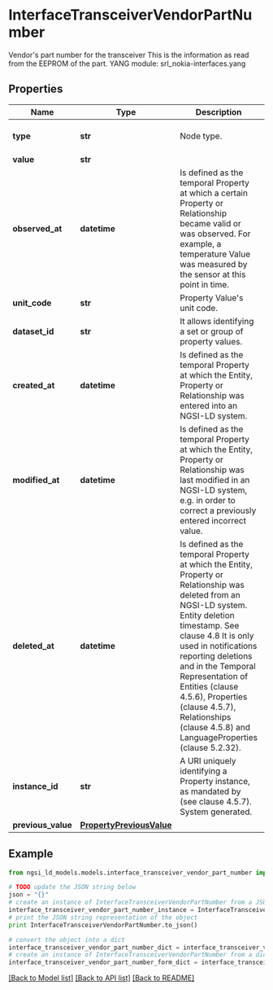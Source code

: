 # InterfaceTransceiverVendorPartNumber

Vendor's part number for the transceiver  This is the information as read from the EEPROM of the part.  YANG module: srl_nokia-interfaces.yang 

## Properties

Name | Type | Description | Notes
------------ | ------------- | ------------- | -------------
**type** | **str** | Node type.  | [optional] [default to 'Property']
**value** | **str** |  | 
**observed_at** | **datetime** | Is defined as the temporal Property at which a certain Property or Relationship became valid or was observed. For example, a temperature Value was measured by the sensor at this point in time.  | [optional] 
**unit_code** | **str** | Property Value&#39;s unit code.  | [optional] 
**dataset_id** | **str** | It allows identifying a set or group of property values.  | [optional] 
**created_at** | **datetime** | Is defined as the temporal Property at which the Entity, Property or Relationship was entered into an NGSI-LD system.  | [optional] [readonly] 
**modified_at** | **datetime** | Is defined as the temporal Property at which the Entity, Property or Relationship was last modified in an NGSI-LD system, e.g. in order to correct a previously entered incorrect value.  | [optional] [readonly] 
**deleted_at** | **datetime** | Is defined as the temporal Property at which the Entity, Property or Relationship was deleted from an NGSI-LD system.  Entity deletion timestamp. See clause 4.8 It is only used in notifications reporting deletions and in the Temporal Representation of Entities (clause 4.5.6), Properties (clause 4.5.7), Relationships (clause 4.5.8) and LanguageProperties (clause 5.2.32).  | [optional] [readonly] 
**instance_id** | **str** | A URI uniquely identifying a Property instance, as mandated by (see clause 4.5.7). System generated.  | [optional] [readonly] 
**previous_value** | [**PropertyPreviousValue**](PropertyPreviousValue.md) |  | [optional] 

## Example

```python
from ngsi_ld_models.models.interface_transceiver_vendor_part_number import InterfaceTransceiverVendorPartNumber

# TODO update the JSON string below
json = "{}"
# create an instance of InterfaceTransceiverVendorPartNumber from a JSON string
interface_transceiver_vendor_part_number_instance = InterfaceTransceiverVendorPartNumber.from_json(json)
# print the JSON string representation of the object
print InterfaceTransceiverVendorPartNumber.to_json()

# convert the object into a dict
interface_transceiver_vendor_part_number_dict = interface_transceiver_vendor_part_number_instance.to_dict()
# create an instance of InterfaceTransceiverVendorPartNumber from a dict
interface_transceiver_vendor_part_number_form_dict = interface_transceiver_vendor_part_number.from_dict(interface_transceiver_vendor_part_number_dict)
```
[[Back to Model list]](../README.md#documentation-for-models) [[Back to API list]](../README.md#documentation-for-api-endpoints) [[Back to README]](../README.md)


